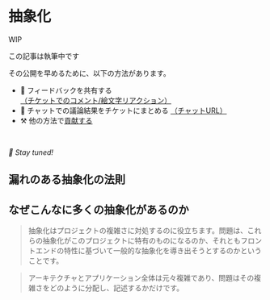 # 抽象化

WIP

この記事は執筆中です

その公開を早めるために、以下の方法があります。

* 📢 フィードバックを共有する [（チケットでのコメント/絵文字リアクション）](https://github.com/feature-sliced/documentation/issues/186)
* 💬 チャットでの議論結果をチケットにまとめる [（チャットURL）](https://t.me/feature_sliced)
* ⚒️ 他の方法で[貢献する](https://github.com/feature-sliced/documentation/blob/master/CONTRIBUTING.md)

<br />

*🍰 Stay tuned!*

## 漏れのある抽象化の法則[​](#the-law-of-leaky-abstractions "この見出しへの直接リンク")

## なぜこんなに多くの抽象化があるのか[​](#why-are-there-so-many-abstractions "この見出しへの直接リンク")

> 抽象化はプロジェクトの複雑さに対処するのに役立ちます。問題は、これらの抽象化がこのプロジェクトに特有のものになるのか、それともフロントエンドの特性に基づいて一般的な抽象化を導き出そうとするのかということです。

> アーキテクチャとアプリケーション全体は元々複雑であり、問題はその複雑さをどのように分配し、記述するかだけです。
